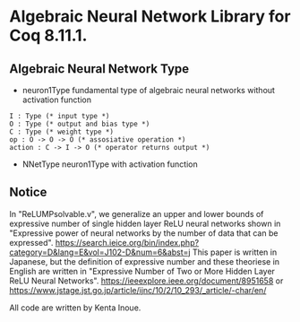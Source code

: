 # Algebraic Neural Network Library for Coq 8.11.1.

## Algebraic Neural Network Type

- neuron1Type
fundamental type of algebraic neural networks without activation function
```
I : Type (* input type *)
O : Type (* output and bias type *)
C : Type (* weight type *)
op : O -> O -> O (* assosiative operation *)
action : C -> I -> O (* operator returns output *)
```

- NNetType
neuron1Type with activation function



## Notice
In "ReLUMPsolvable.v", we generalize an upper and lower bounds of expressive number of single hidden layer ReLU neural networks shown in "Expressive power of neural networks by the number of data that can be expressed".
https://search.ieice.org/bin/index.php?category=D&lang=E&vol=J102-D&num=6&abst=j
This paper is written in Japanese, but the definition of expressive number and these theoriese in English are written in "Expressive Number of Two or More Hidden Layer ReLU Neural Networks".
https://ieeexplore.ieee.org/document/8951658
or
https://www.jstage.jst.go.jp/article/ijnc/10/2/10_293/_article/-char/en/

All code are written by Kenta Inoue.
